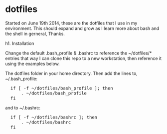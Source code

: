 dotfiles
========

Started on June 19th 2014, these are the dotfiles that I use in my environment. This should expand and grow as I learn more about bash and the shell in gerneral, Thanks.

h1. Installation

Change the default .bash_profile & .bashrc to reference the ~/dotfiles/* entries
that way I can clone this repo to a new workstation, then reference it using the
examples below.

The dotfiles folder in your home directory. Then add the lines to,
 ~/.bash_profile:

<pre>
  if [ -f ~/dotfiles/bash_profile ]; then
      . ~/dotfiles/bash_profile
  fi
</pre>

and to ~/.bashrc:

<pre>
  if [ -f ~/dotfiles/bashrc ]; then
      . ~/dotfiles/bashrc
  fi
</pre>
